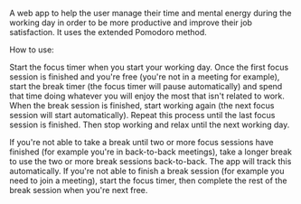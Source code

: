 A web app to help the user manage their time and mental energy during the working day in order to be more productive and improve their job satisfaction. It uses the extended Pomodoro method.

How to use:

Start the focus timer when you start your working day. Once the first focus session is finished and you're free (you're not in a meeting for example), start the break timer (the focus timer will pause automatically) and spend that time doing whatever you will enjoy the most that isn't related to work. When the break session is finished, start working again (the next focus session will start automatically). Repeat this process until the last focus session is finished. Then stop working and relax until the next working day.

If you're not able to take a break until two or more focus sessions have finished (for example you're in back-to-back meetings), take a longer break to use the two or more break sessions back-to-back. The app will track this automatically. If you're not able to finish a break session (for example you need to join a meeting), start the focus timer, then complete the rest of the break session when you're next free.

